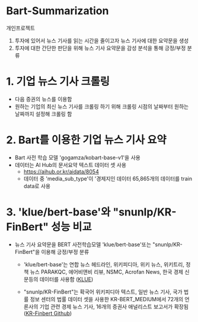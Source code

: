 # Bart-Summarization

개인프로젝트
1. 투자에 있어서 뉴스 기사를 읽는 시간을 줄이고자 뉴스 기사에 대한 요약문을 생성
2. 투자에 대한 간단한 판단을 위해 뉴스 기사 요약문을 감성 분석을 통해 긍정/부정 분류


# 1. 기업 뉴스 기사 크롤링
- 다음 증권의 뉴스를 이용함
- 원하는 기업의 최신 뉴스 기사를 크롤링 하기 위해 크롤링 시점의 날짜부터 원하는 날짜까지 설정해 크롤링 함

# 2. Bart를 이용한 기업 뉴스 기사 요약
- Bart 사전 학습 모델 'gogamza/kobart-base-v1'을 사용
- 데이터는 AI Hub의 문서요약 텍스트 데이터 셋 사용 
    - https://aihub.or.kr/aidata/8054 
    - 데이터 중 'media_sub_type'이 '경제지인 데이터 65,865개의 데이터를 train data로 사용

# 3. 'klue/bert-base'와 "snunlp/KR-FinBert" 성능 비교
- 뉴스 기사 요약문을 BERT 사전학습모델 'klue/bert-base'또는 "snunlp/KR-FinBert"을 이용해 긍정/부정 분류
    - 'klue/bert-base'는 연합 뉴스 헤드라인, 위키피디아, 위키 뉴스, 위키트리, 정책 뉴스 PARAKQC, 에어비앤비 리뷰, NSMC, Acrofan News, 한국 경제 신문등의 데이터를 사용함 ([KLUE](https://klue-benchmark.com/))

    - "snunlp/KR-FinBert"는 확국어 위키피디아 텍스트, 일반 뉴스 기사, 국가 법률 정보 센터의 법률 데이터 셋을 사용한 KR-BERT_MEDIUM에서 72개의 언론사의 기업 관련 경제 뉴스 기사, 16개의 증권사 애널리스트 보고서가 확장됨([KR-Finbert Github](https://github.com/snunlp/KR-FinBert))
